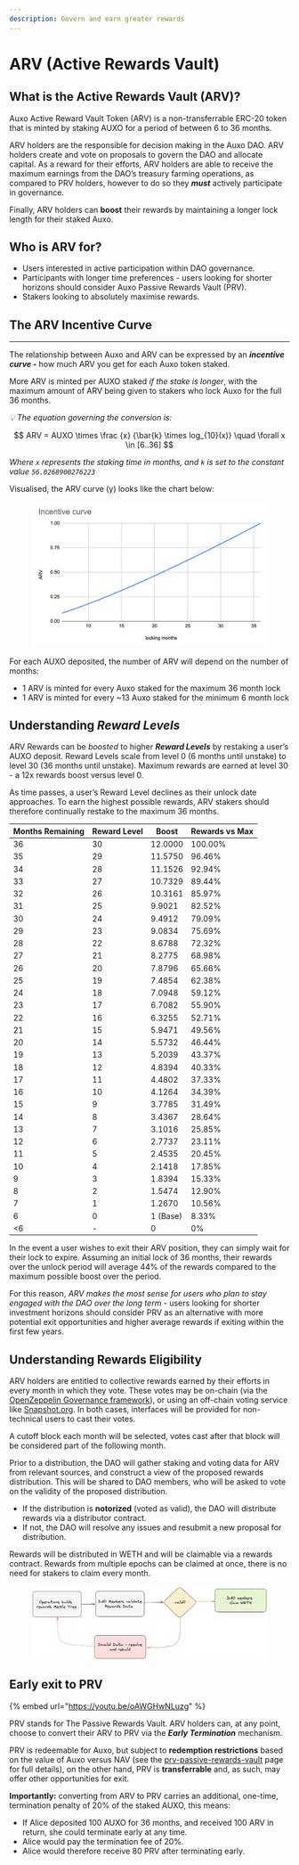 ```yaml
---
description: Govern and earn greater rewards
---
```


# ARV (Active Rewards Vault)

## What is the Active Rewards Vault (ARV)?

Auxo Active Reward Vault Token (ARV) is a non-transferrable ERC-20 token that is minted by staking AUXO for a period of between 6 to 36 months.

ARV holders are the responsible for decision making in the Auxo DAO. ARV holders create and vote on proposals to govern the DAO and allocate capital. As a reward for their efforts, ARV holders are able to receive the maximum earnings from the DAO’s treasury farming operations, as compared to PRV holders, however to do so they _**must**_ actively participate in governance.

Finally, ARV holders can **boost** their rewards by maintaining a longer lock length for their staked Auxo.

## Who is ARV for?

* Users interested in active participation within DAO governance.
* Participants with longer time preferences - users looking for shorter horizons should consider Auxo Passive Rewards Vault (PRV).
* Stakers looking to absolutely maximise rewards.

## The ARV Incentive Curve

***

The relationship between Auxo and ARV can be expressed by an _**incentive curve -**_ how much ARV you get for each Auxo token staked.

More ARV is minted per AUXO staked _if the stake is longer_, with the maximum amount of ARV being given to stakers who lock Auxo for the full 36 months.



_💡 The equation governing the conversion is:_

$$
ARV = AUXO \times \frac {x} {\bar{k} \times log_{10}(x)} \quad \forall x \in [6..36]
$$

_Where `x` represents the staking time in months, and `k` is set to the constant value `56.0268900276223`_

Visualised, the ARV curve (y) looks like the chart below:

<figure><img src="../../.gitbook/assets/curve.png" alt=""><figcaption></figcaption></figure>

For each AUXO deposited, the number of ARV will depend on the number of months:

* 1 ARV is minted for every Auxo staked for the maximum 36 month lock
* 1 ARV is minted for every \~13 Auxo staked for the minimum 6 month lock

## Understanding _Reward Levels_

ARV Rewards can be _boosted_ to higher _**Reward Levels**_ by restaking a user’s AUXO deposit. Reward Levels scale from level 0 (6 months until unstake) to level 30 (36 months until unstake). Maximum rewards are earned at level 30 - a 12x rewards boost versus level 0.

As time passes, a user’s Reward Level declines as their unlock date approaches. To earn the highest possible rewards, ARV stakers should therefore continually restake to the maximum 36 months.

| Months Remaining | Reward Level | Boost    | Rewards vs Max |
| ---------------- | ------------ | -------- | -------------- |
| 36               | 30           | 12.0000  | 100.00%        |
| 35               | 29           | 11.5750  | 96.46%         |
| 34               | 28           | 11.1526  | 92.94%         |
| 33               | 27           | 10.7329  | 89.44%         |
| 32               | 26           | 10.3161  | 85.97%         |
| 31               | 25           | 9.9021   | 82.52%         |
| 30               | 24           | 9.4912   | 79.09%         |
| 29               | 23           | 9.0834   | 75.69%         |
| 28               | 22           | 8.6788   | 72.32%         |
| 27               | 21           | 8.2775   | 68.98%         |
| 26               | 20           | 7.8796   | 65.66%         |
| 25               | 19           | 7.4854   | 62.38%         |
| 24               | 18           | 7.0948   | 59.12%         |
| 23               | 17           | 6.7082   | 55.90%         |
| 22               | 16           | 6.3255   | 52.71%         |
| 21               | 15           | 5.9471   | 49.56%         |
| 20               | 14           | 5.5732   | 46.44%         |
| 19               | 13           | 5.2039   | 43.37%         |
| 18               | 12           | 4.8394   | 40.33%         |
| 17               | 11           | 4.4802   | 37.33%         |
| 16               | 10           | 4.1264   | 34.39%         |
| 15               | 9            | 3.7785   | 31.49%         |
| 14               | 8            | 3.4367   | 28.64%         |
| 13               | 7            | 3.1016   | 25.85%         |
| 12               | 6            | 2.7737   | 23.11%         |
| 11               | 5            | 2.4535   | 20.45%         |
| 10               | 4            | 2.1418   | 17.85%         |
| 9                | 3            | 1.8394   | 15.33%         |
| 8                | 2            | 1.5474   | 12.90%         |
| 7                | 1            | 1.2670   | 10.56%         |
| 6                | 0            | 1 (Base) | 8.33%          |
| <6               | -            | 0        | 0%             |

In the event a user wishes to exit their ARV position, they can simply wait for their lock to expire. Assuming an initial lock of 36 months, their rewards over the unlock period will average 44% of the rewards compared to the maximum possible boost over the period.

For this reason, _ARV makes the most sense for users who plan to stay engaged with the DAO over the long term_ - users looking for shorter investment horizons should consider PRV as an alternative with more potential exit opportunities and higher average rewards if exiting within the first few years.

## Understanding Rewards Eligibility

ARV holders are entitled to collective rewards earned by their efforts in every month in which they vote. These votes may be on-chain (via the [OpenZeppelin Governance framework](https://docs.openzeppelin.com/contracts/4.x/governance)), or using an off-chain voting service like [Snapshot.org](http://snapshot.org). In both cases, interfaces will be provided for non-technical users to cast their votes.

A cutoff block each month will be selected, votes cast after that block will be considered part of the following month.

Prior to a distribution, the DAO will gather staking and voting data for ARV from relevant sources, and construct a view of the proposed rewards distribution. This will be shared to DAO members, who will be asked to vote on the validity of the proposed distribution.

* If the distribution is **notorized** (voted as valid), the DAO will distribute rewards via a distributor contract.
* If not, the DAO will resolve any issues and resubmit a new proposal for distribution.

Rewards will be distributed in WETH and will be claimable via a rewards contract. Rewards from multiple epochs can be claimed at once, there is no need for stakers to claim every month.

<figure><img src="../../.gitbook/assets/rewards eligibility.png" alt=""><figcaption></figcaption></figure>

## Early exit to PRV

{% embed url="https://youtu.be/oAWGHwNLuzg" %}

PRV stands for The Passive Rewards Vault. ARV holders can, at any point, choose to convert their ARV to PRV via the _**Early Termination**_ mechanism.

PRV is redeemable for Auxo, but subject to **redemption restrictions** based on the value of Auxo versus NAV (see the [prv-passive-rewards-vault](../../rewards-vaults/prv-passive-rewards-vault/ "mention") page for full details), on the other hand, PRV is **transferrable** and, as such, may offer other opportunities for exit.&#x20;

**Importantly:** converting from ARV to PRV carries an additional, one-time, termination penalty of 20% of the staked AUXO, this means:

* If Alice deposited 100 AUXO for 36 months, and received 100 ARV in return, she could terminate early at any time.
* Alice would pay the termination fee of 20%.&#x20;
* Alice would therefore receive 80 PRV after terminating early.

